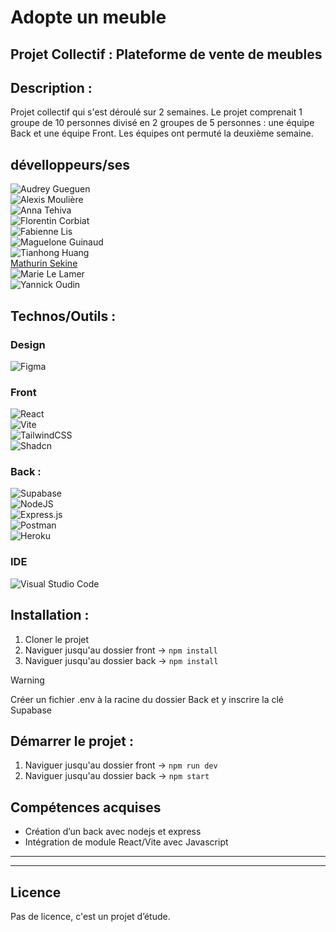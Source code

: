 # Adopte un meuble

## Projet Collectif : Plateforme de vente de meubles
 


## Description : 
Projet collectif qui s'est déroulé sur 2 semaines. Le projet comprenait 1 groupe de 10 personnes divisé en 2 groupes de 5 personnes : une équipe Back et une équipe Front. Les équipes ont permuté la deuxième semaine.

## dévelloppeurs/ses
![Audrey Gueguen](https://github.com/AudreyGgn)  
![Alexis Moulière](https://github.com/realalexis)  
![Anna Tehiva](https://github.com/annatehiva)  
![Florentin Corbiat](https://github.com/CorbiatFlorentin)  
![Fabienne Lis](https://github.com/FabienneLIS)  
![Maguelone Guinaud](https://github.com/magueloneguinaud)  
![Tianhong Huang](https://github.com/Tianhong258)  
[Mathurin Sekine](https://www.mathurinsekine.fr/fr)  
![Marie Le Lamer](https://github.com/MarieLeLamer)  
![Yannick Oudin](https://github.com/oudinyannick)  

## Technos/Outils : 

### Design  
![Figma](https://img.shields.io/badge/figma-%23F24E1E.svg?style=for-the-badge&logo=figma&logoColor=white)

### Front  
![React](https://img.shields.io/badge/react-%2320232a.svg?style=for-the-badge&logo=react&logoColor=%2361DAFB)  
 ![Vite](https://img.shields.io/badge/vite-%23646CFF.svg?style=for-the-badge&logo=vite&logoColor=white)  
 ![TailwindCSS](https://img.shields.io/badge/tailwindcss-%2338B2AC.svg?style=for-the-badge&logo=tailwind-css&logoColor=white)  
![Shadcn](https://img.shields.io/badge/Shadcn-100000?style=for-the-badge&logo=Shadcn&logoColor=white&labelColor=000000&color=000000)  

### Back : 
![Supabase](https://img.shields.io/badge/Supabase-3ECF8E?style=for-the-badge&logo=supabase&logoColor=white)  
![NodeJS](https://img.shields.io/badge/node.js-6DA55F?style=for-the-badge&logo=node.js&logoColor=white)  
![Express.js](https://img.shields.io/badge/express.js-100000?style=for-the-badge&logo=express.js&logoColor=000000&labelColor=FFFFFF&color=FFFFFF)  
![Postman](https://img.shields.io/badge/Postman-FF6C37?style=for-the-badge&logo=postman&logoColor=white)  
![Heroku](https://img.shields.io/badge/Heroku-100000?style=for-the-badge&logo=Heroku&logoColor=BA4CD0&labelColor=FFFFFF&color=FFFFFF)  

### IDE  
![Visual Studio Code](https://img.shields.io/badge/Visual%20Studio%20Code-0078d7.svg?style=for-the-badge&logo=visual-studio-code&logoColor=white)

## Installation : 
1. Cloner le projet
2. Naviguer jusqu'au dossier front -> `npm install`
3. Naviguer jusqu'au dossier back -> `npm install` 
> [!WARNING]
> Créer un fichier .env à la racine du dossier Back et y inscrire la clé Supabase

## Démarrer le projet : 
1. Naviguer jusqu'au dossier front -> `npm run dev`
2. Naviguer jusqu'au dossier back -> `npm start`
   
## Compétences acquises
- Création d’un back avec nodejs et express
- Intégration de module React/Vite avec Javascript

----
----
## Licence
Pas de licence, c'est un projet d’étude.
